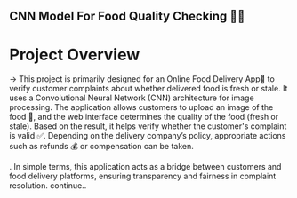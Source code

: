 ## CNN Model For Food Quality Checking 🍓🍎
# Project Overview 
-> This project is primarily designed for an Online Food Delivery App🏢 to verify customer complaints about whether delivered food is fresh or stale.
 It uses a Convolutional Neural Network (CNN) architecture for image processing.
 The application allows customers to upload an image of the food 🍋, and the web interface determines the quality of the food (fresh or stale).
 Based on the result, it helps verify whether the customer's complaint is valid ✅. Depending on the delivery company’s policy, appropriate actions 
 such as refunds 💰 or compensation can be taken.

 . In simple terms, this application acts as a bridge between customers and food delivery platforms, ensuring transparency and fairness in complaint resolution.
continue..
